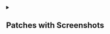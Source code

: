 <details><summary>

## Patches with Screenshots
</summary>

<details><summary>

#### Reddit
</summary>

<details>
<summary>
disable-screenshot-popup

> Disables the popup that shows up when taking a screenshot.
</summary>
<img src="assets/reddit/disable-screenshot-popup/1.png" width="300"> 
</details>

<details>
<summary>
hide-ads

>Removes ads from Reddit.
</summary>
<img src="assets/reddit/hide-ads/1.png" width="300"> 
</details>

<details>
<summary>
hide-create-button

>Hide create button at navigation bar.
</summary>
<img src="assets/reddit/hide-create-button/1.png" width="400"> 
</details>

<details>
<summary>
hide-discover-button

>Hides the discover button from the navigation bar.
</summary>
<img src="assets/reddit/hide-discover-button/1.png" width="400"> 
</details>

<details>
<summary>
open-links-directly

>Skips over redirection URLs to external links.
</summary>
<video src="assets/reddit/open-links-directly/1.gif" width="200"> &nbsp;&nbsp;&nbsp;&nbsp; <video src="assets/reddit/open-links-directly/2.gif" width="200">
</details>

<details>
<summary>
 open-links-externally

>Open links outside of the app directly in your browser.
</summary>
<img src="/assets/reddit/" width="200" align="center"> &nbsp;&nbsp;&nbsp;&nbsp; <img src="/assets/reddit/" width="200" align="center">

disabled     &nbsp;&nbsp;&nbsp;&nbsp;&nbsp;&nbsp;&nbsp;&nbsp;&nbsp;&nbsp;&nbsp;&nbsp; enabled
</details>





